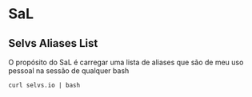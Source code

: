 # SaL

## Selvs Aliases List

O propósito do SaL é carregar uma lista de aliases que são de meu uso pessoal na sessão de qualquer bash

`curl selvs.io | bash`  
